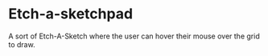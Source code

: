 # Etch-a-sketchpad

A sort of Etch-A-Sketch where the user can hover their mouse over the grid to draw.
